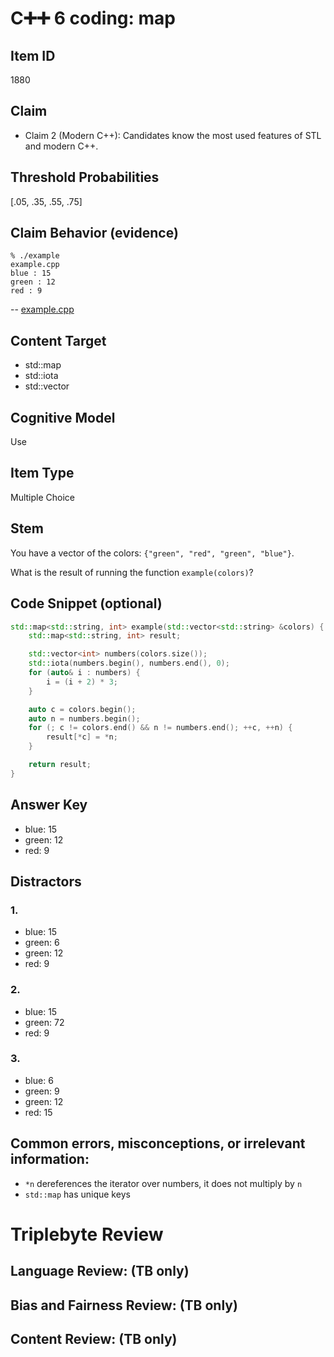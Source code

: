 # C➕➕ 6 coding: map

## Item ID
1880

## Claim
- Claim 2 (Modern C++): Candidates know the most used features of STL and modern C++.

## Threshold Probabilities
[.05, .35, .55, .75]

## Claim Behavior (evidence)
```
% ./example
example.cpp
blue : 15
green : 12
red : 9
```
-- [example.cpp](./example.cpp)

## Content Target
* std::map
* std::iota
* std::vector

## Cognitive Model
Use

## Item Type
Multiple Choice

## Stem
You have a vector of the colors: `{"green", "red", "green", "blue"}`.

What is the result of running the function `example(colors)`?

## Code Snippet (optional)
```cpp
std::map<std::string, int> example(std::vector<std::string> &colors) {
    std::map<std::string, int> result;

    std::vector<int> numbers(colors.size());
    std::iota(numbers.begin(), numbers.end(), 0);
    for (auto& i : numbers) {
        i = (i + 2) * 3;
    }

    auto c = colors.begin();
    auto n = numbers.begin();
    for (; c != colors.end() && n != numbers.end(); ++c, ++n) {
        result[*c] = *n;
    }

    return result;
}
```


## Answer Key
* blue: 15
* green: 12
* red: 9


## Distractors

### 1.
* blue: 15
* green: 6
* green: 12
* red: 9


### 2.
* blue: 15
* green: 72
* red: 9


### 3.
* blue: 6
* green: 9
* green: 12
* red: 15


## Common errors, misconceptions, or irrelevant information:
* `*n` dereferences the iterator over numbers, it does not multiply by `n`
* `std::map` has unique keys

# Triplebyte Review


## Language Review: (TB only)


## Bias and Fairness Review: (TB only)


## Content Review: (TB only)
